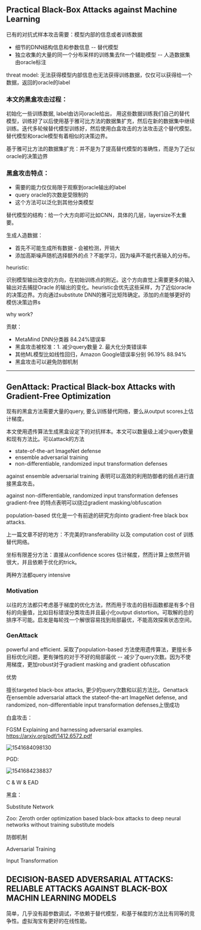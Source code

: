 ## Practical Black-Box Attacks against Machine Learning

已有的对抗式样本攻击需要：模型内部的信息或者训练数据

* 细节的DNN结构信息和参数信息 -- 替代模型
* 独立收集的大量的同一个分布采样的训练集去fit一个辅助模型 -- 人造数据集由oracle标注

threat model: 无法获得模型内部信息也无法获得训练数据，仅仅可以获得给一个数据，返回的oracle的label

### 本文的黑盒攻击过程：

初始化一些训练数据, label由访问oracle给出， 用这些数据训练我们自己的替代模型，训练好了以后使用基于雅可比方法的数据集扩充，然后在新的数据集中继续训练。迭代多轮候替代模型训练好，然后使用白盒攻击的方法攻击这个替代模型。替代模型和oracle模型有着相似的决策边界。

基于雅可比方法的数据集扩充：并不是为了提高替代模型的准确性，而是为了近似oracle的决策边界

### 黑盒攻击特点：

* 需要的能力仅仅局限于观察到oracle输出的label
* query oracle的次数是受限制的
* 这个方法可以泛化到其他分类模型

替代模型的结构：给一个大方向即可比如CNN，具体的几层，layersize不太重要。

生成人造数据：

* 首先不可能生成所有数据 - 会被检测，开销大
* 添加高斯噪声随机选择额外的点？不能学习，因为噪声不能代表输入的分布。

heuristic:

 识别模型输出改变的方向，在初始训练点的附近。这个方向直觉上需要更多的输入输出对去捕捉Oracle 的输出的变化。heuristic会优先这些采样，为了近似oracle的决策边界。方向通过substitute DNN的雅可比矩阵确定。添加的点能够更好的模仿决策边界s

why work?





贡献：

* MetaMind DNN分类器 84.24%错误率
* 黑盒攻击被校准：1. 减少query数量 2. 最大化分类错误率
* 其他ML模型比如线性回归，Amazon Google错误率分别 96.19% 88.94%
* 黑盒攻击可以避免防御机制

----



## GenAttack: Practical Black-box Attacks with Gradient-Free Optimization

现有的黑盒方法需要大量的query, 要么训练替代网络，要么从output scores上估计梯度。

本文使用遗传算法生成黑盒设定下的对抗样本。本文可以数量级上减少query数量和现有方法比。可以attack的方法

* state-of-the-art ImageNet defense
* ensemble adversarial training
* non-differentiable, randomized input transformation defenses

against ensemble adversarial training 表明可以高效的利用防御者的弱点进行直接黑盒攻击。

against non-differentiable, randomized input transformation defenses gradient-free 的特点表明可以绕过gradient masking/obfuscation

population-based 优化是一个有前途的研究方向into gradient-free black box attacks.



上一篇文章不好的地方：不完美的transferability 以及 computation cost  of 训练替代网络。

坐标有限差分方法：直接从confidence scores 估计梯度，然而计算上依然开销很大，并且依赖于优化的trick。

两种方法都query intensive

### Motivation

以往的方法都只考虑基于梯度的优化方法，然而用于攻击的目标函数都是有多个目标的向量值，比如目标错误分类攻击并且最小化output distortion。可取解的总的排序不可能。启发是每轮找一个解很容易找到局部最优，不能高效探索状态空间。

### GenAttack

powerful and efficient. 采取了population-based 方法使用遗传算法，更擅长多目标优化问题，更有弹性的对于不好的局部最优 -- 减少了query次数。因为不使用梯度，更加robust对于gradient masking and gradient obfuscation

优势

擅长targeted black-box attacks, 更少的query次数和以前方法比。Genattack 在ensemble adversarial attack the stateof-the-art ImageNet defense, and randomized, non-differentiable input transformation defenses上很成功



白盒攻击：

FGSM Explaining and harnessing adversarial examples. https://arxiv.org/pdf/1412.6572.pdf

![1541684098130](C:\Users\Administrator\AppData\Roaming\Typora\typora-user-images\1541684098130.png)

PGD: 

![1541684238837](C:\Users\Administrator\AppData\Roaming\Typora\typora-user-images\1541684238837.png)

C & W & EAD



黑盒：

Substitute Network

Zoo: Zeroth order optimization based black-box attacks to deep neural networks without training substitute models

防御机制

Adversarial Training

Input  Transformation



## DECISION-BASED ADVERSARIAL ATTACKS: RELIABLE ATTACKS AGAINST BLACK-BOX MACHIN LEARNING MODELS
简单，几乎没有超参数调试，不依赖于替代模型，和基于梯度的方法比有同等的竞争性。虚拟淘宝有更好的在线性能。



